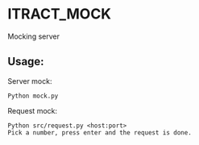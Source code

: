 ITRACT_MOCK
===========

Mocking server

Usage:
-----------
		
Server mock:
		
	Python mock.py

Request mock:

	Python src/request.py <host:port>
	Pick a number, press enter and the request is done.
